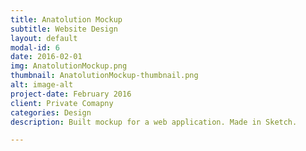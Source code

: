 ```yaml
---
title: Anatolution Mockup
subtitle: Website Design
layout: default
modal-id: 6
date: 2016-02-01
img: AnatolutionMockup.png
thumbnail: AnatolutionMockup-thumbnail.png
alt: image-alt
project-date: February 2016
client: Private Comapny
categories: Design
description: Built mockup for a web application. Made in Sketch.

---
```

